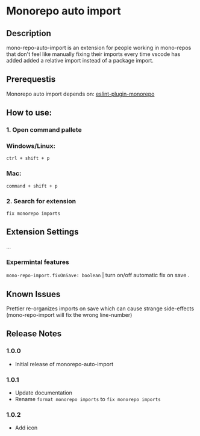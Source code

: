 # Monorepo auto import

## Description

mono-repo-auto-import is an extension for people working in mono-repos that don't feel like manually fixing their imports every time vscode has added added a relative import instead of a package import.

## Prerequestis

Monorepo auto import depends on:
[eslint-plugin-monorepo](https://www.npmjs.com/package/eslint-plugin-monorepo)

## How to use:

### **1. Open command pallete**

### Windows/Linux:

    ctrl + shift + p

### Mac:

    command + shift + p

### **2. Search for extension**

    fix monorepo imports

## Extension Settings

...

### Expermintal features

`mono-repo-import.fixOnSave: boolean` | turn on/off automatic fix on save .

## Known Issues

Prettier re-organizes imports on save which can cause strange side-effects (mono-repo-import will fix the wrong line-number)

## Release Notes

### 1.0.0

- Initial release of monorepo-auto-import

### 1.0.1

- Update documentation
- Rename `format monorepo imports` to `fix monorepo imports`

### 1.0.2

- Add icon
